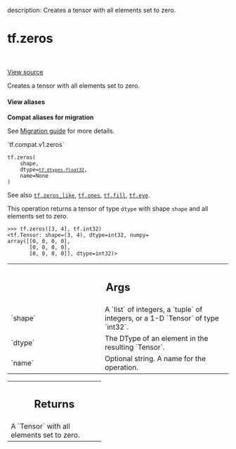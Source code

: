 description: Creates a tensor with all elements set to zero.

<div itemscope itemtype="http://developers.google.com/ReferenceObject">
<meta itemprop="name" content="tf.zeros" />
<meta itemprop="path" content="Stable" />
</div>

# tf.zeros

<!-- Insert buttons and diff -->

<table class="tfo-notebook-buttons tfo-api nocontent" align="left">

</table>

<a target="_blank" class="external" href="/code/stable/tensorflow/python/ops/array_ops.py">View source</a>



Creates a tensor with all elements set to zero.

<section class="expandable">
  <h4 class="showalways">View aliases</h4>
  <p>
<b>Compat aliases for migration</b>
<p>See
<a href="https://www.tensorflow.org/guide/migrate">Migration guide</a> for
more details.</p>
<p>`tf.compat.v1.zeros`</p>
</p>
</section>

<pre class="devsite-click-to-copy prettyprint lang-py tfo-signature-link">
<code>tf.zeros(
    shape,
    dtype=<a href="../tf/dtypes.md#float32"><code>tf.dtypes.float32</code></a>,
    name=None
)
</code></pre>



<!-- Placeholder for "Used in" -->

See also <a href="../tf/zeros_like.md"><code>tf.zeros_like</code></a>, <a href="../tf/ones.md"><code>tf.ones</code></a>, <a href="../tf/fill.md"><code>tf.fill</code></a>, <a href="../tf/eye.md"><code>tf.eye</code></a>.

This operation returns a tensor of type `dtype` with shape `shape` and
all elements set to zero.

```
>>> tf.zeros([3, 4], tf.int32)
<tf.Tensor: shape=(3, 4), dtype=int32, numpy=
array([[0, 0, 0, 0],
       [0, 0, 0, 0],
       [0, 0, 0, 0]], dtype=int32)>
```

<!-- Tabular view -->
 <table class="responsive fixed orange">
<colgroup><col width="214px"><col></colgroup>
<tr><th colspan="2"><h2 class="add-link">Args</h2></th></tr>

<tr>
<td>
`shape`
</td>
<td>
A `list` of integers, a `tuple` of integers, or
a 1-D `Tensor` of type `int32`.
</td>
</tr><tr>
<td>
`dtype`
</td>
<td>
The DType of an element in the resulting `Tensor`.
</td>
</tr><tr>
<td>
`name`
</td>
<td>
Optional string. A name for the operation.
</td>
</tr>
</table>



<!-- Tabular view -->
 <table class="responsive fixed orange">
<colgroup><col width="214px"><col></colgroup>
<tr><th colspan="2"><h2 class="add-link">Returns</h2></th></tr>
<tr class="alt">
<td colspan="2">
A `Tensor` with all elements set to zero.
</td>
</tr>

</table>

